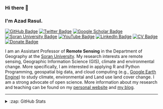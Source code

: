 ### Hi there 👋
### I'm Azad Rasul.

[![GitHub Badge](https://img.shields.io/github/followers/Azad77?style=social)](https://github.com/Azad77?tab=followers)
[![Twitter Badge](https://img.shields.io/twitter/follow/Azad77Rasul?style=social)](https://twitter.com/Azad77Rasul)
[![Google Scholar Badge](https://img.shields.io/badge/Google-Scholar-lightgrey)](https://scholar.google.com/citations?user=E6b98RcAAAAJ&hl=en&authuser=1)
[![Soran University Badge](https://en.wikipedia.org/wiki/File:Soran_University.jpg)](https://sites.google.com/a/soran.edu.iq/azad-usman-rasul/)
[![YouTube Badge](https://img.shields.io/badge/My-YouTube-red)](https://www.youtube.com/channel/UCpbWlHEqBSnJb6i4UemXQpA/featured)
[![LinkedIn Badge](https://img.shields.io/badge/My-LinkedIn-blue)](https://www.linkedin.com/in/azad-rasul-1860abb1/)
[![CV Badge](https://img.shields.io/badge/My-CV-critical)](https://azad77.github.io/AzadRasul/Resume.html)
[![Donate Badge](https://img.shields.io/badge/Donate-Buy%20me%20a%20coffee-yellowgreen.svg)](https://www.buymeacoffee.com/AzadRasul)

I am an Assistant Professor of **Remote Sensing** in the Department of Geography at the [Soran University](https://www.soran.edu.iq/). My research interests are remote sensing, Geographic Information Science (GIS), climate and environmental change. More specifically, I am interested in applying R and Python Programming, geospatial big data, and cloud computing (e.g., [Google Earth Engine](https://earthengine.google.com/)) to study climate, environmental and Land use land cover change. I am a strong advocate of open science. More information about my research and teaching can be found on my [personal website](https://azad77.github.io/AzadRasul/) and [my blog](https://smartrs.hashnode.dev/).

---
<details>
  <summary>:zap: GitHub Stats</summary>

  <img align="left" alt="Azad77's GitHub Stats" src="https://github-readme-stats.azad77.vercel.app/api?username=Azad77&show_icons=true&hide_border=true" />

</details>

